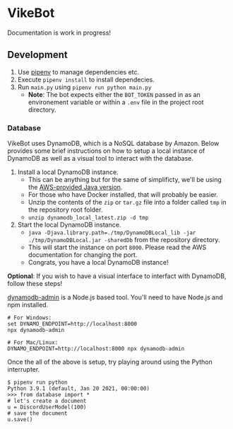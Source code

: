 # VikeBot
Documentation is work in progress!

## Development
1. Use [pipenv](https://github.com/pypa/pipenv) to manage dependencies etc.
2. Execute `pipenv install` to install dependecies.
2. Run `main.py` using `pipenv run python main.py`
    - **Note**: The bot expects either the `BOT_TOKEN` passed in as an environement variable or within a `.env` file in the project root directory. 


### Database
VikeBot uses DynamoDB, which is a NoSQL database by Amazon. Below provides some brief instructions on how to setup a local instance of DynamoDB as well as a visual tool to interact with the database.

1. Install a local DynamoDB instance.
    - This can be anything but for the same of simplificty, we'll be using the [AWS-provided Java version](https://docs.aws.amazon.com/amazondynamodb/latest/developerguide/DynamoDBLocal.DownloadingAndRunning.html).
    - For those who have Docker installed, that will probably be easier.
    - Unzip the contents of the `zip` or `tar.gz` file into a folder called `tmp` in the repository root folder.
    - `unzip dynamodb_local_latest.zip -d tmp`
2. Start the local DynamoDB instance.
    - `java -Djava.library.path=./tmp/DynamoDBLocal_lib -jar ./tmp/DynamoDBLocal.jar -sharedDb` from the repository directory.
    - This will start the instance on port `8000`. Please read the AWS documentation for changing the port.
    - Congrats, you have a local DynamoDB instance!

**Optional**: If you wish to have a visual interface to interfact with DynamoDB, follow these steps!

[dynamodb-admin](https://github.com/aaronshaf/dynamodb-admin) is a Node.js based tool. You'll need to have Node.js and npm installed.
```
# For Windows:
set DYNAMO_ENDPOINT=http://localhost:8000
npx dynamodb-admin

# For Mac/Linux:
DYNAMO_ENDPOINT=http://localhost:8000 npx dynamodb-admin
```

Once the all of the above is setup, try playing around using the Python interrupter.
```
$ pipenv run python
Python 3.9.1 (default, Jan 20 2021, 00:00:00)
>>> from database import *
# let's create a document
u = DiscordUserModel(100)
# save the document
u.save()
```